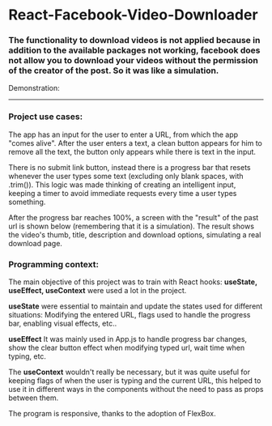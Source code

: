 # React-Facebook-Video-Downloader

### The functionality to download videos is not applied because in addition to the available packages not working, facebook does not allow you to download your videos without the permission of the creator of the post. So it was like a simulation.

Demonstration:


---

### Project use cases:

The app has an input for the user to enter a URL, from which the app "comes alive". After the user enters a text, a clean button appears for him to remove all the text, the button only appears while there is text in the input.

There is no submit link button, instead there is a progress bar that resets whenever the user types some text (excluding only blank spaces, with .trim()). This logic was made thinking of creating an intelligent input, keeping a timer to avoid immediate requests every time a user types something.

After the progress bar reaches 100%, a screen with the "result" of the past url is shown below (remembering that it is a simulation). The result shows the video's thumb, title, description and download options, simulating a real download page.

### Programming context:

The main objective of this project was to train with React hooks: **useState, useEffect, useContext** were used a lot in the project.

**useState** were essential to maintain and update the states used for different situations: Modifying the entered URL, flags used to handle the progress bar, enabling visual effects, etc..

**useEffect** It was mainly used in App.js to handle progress bar changes, show the clear button effect when modifying typed url, wait time when typing, etc.

The **useContext** wouldn't really be necessary, but it was quite useful for keeping flags of when the user is typing and the current URL, this helped to use it in different ways in the components without the need to pass as props between them.

The program is responsive, thanks to the adoption of FlexBox.
